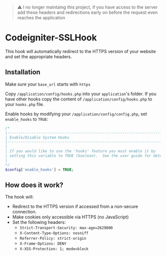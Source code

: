 > :warning:  I no longer maintaing this project, if you have access to the server add these headers and redirections early on before the request even reaches the application 

Codeigniter-SSLHook
============================

This hook will automatically redirect to the HTTPS version of your website and set the appropriate headers.


Installation
-----------------
Make sure your `base_url` starts with `https`

Copy `/application/config/hooks.php`  into your `application`'s folder.
If you have other hooks copy the content of `/application/config/hooks.php` to your `hooks.php` file.

Enable hooks by modifying your `/application/config/config.php`, set `enable_hooks` to `TRUE`:
```php
/*
|--------------------------------------------------------------------------
| Enable/Disable System Hooks
|--------------------------------------------------------------------------
|
| If you would like to use the 'hooks' feature you must enable it by
| setting this variable to TRUE (boolean).  See the user guide for details.
|
*/
$config['enable_hooks'] = TRUE;
```

How does it work?
-----------------
The hook will:
- Redirect to the HTTPS version if accessed from a non-secure connection.
- Make cookies only accessible via HTTPS (no JavaScript)
- Set the following headers:
  -  `Strict-Transport-Security: max-age=2629800`
  -  `X-Content-Type-Options: nosniff`
  -  `Referrer-Policy: strict-origin`
  -  `X-Frame-Options: DENY`
  -  `X-XSS-Protection: 1; mode=block`

